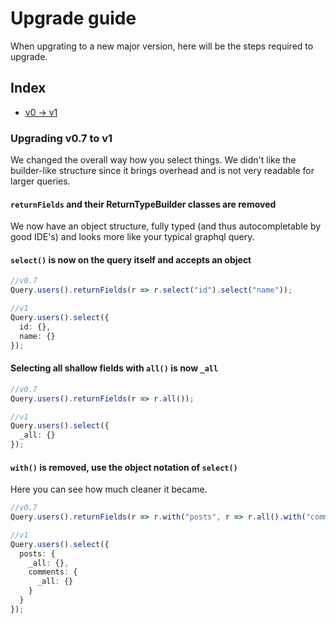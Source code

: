 # Upgrade guide

When upgrating to a new major version, here will be the steps required to upgrade.

## Index

- [v0 -> v1](#v0---v1)

### Upgrading v0.7 to v1

We changed the overall way how you select things. We didn't like the builder-like structure since it brings overhead and is not very readable for larger queries.

#### `returnFields` and their ReturnTypeBuilder classes are removed

We now have an object structure, fully typed (and thus autocompletable by good IDE's) and looks more like your typical graphql query.

#### `select()` is now on the query itself and accepts an object

```typescript
//v0.7
Query.users().returnFields(r => r.select("id").select("name"));

//v1
Query.users().select({
  id: {},
  name: {}
});
```

#### Selecting all shallow fields with `all()` is now `_all`

```typescript
//v0.7
Query.users().returnFields(r => r.all());

//v1
Query.users().select({
  _all: {}
});
```

#### `with()` is removed, use the object notation of `select()`

Here you can see how much cleaner it became.

```typescript
//v0.7
Query.users().returnFields(r => r.with("posts", r => r.all().with("comments", r => r.all())));

//v1
Query.users().select({
  posts: {
    _all: {},
    comments: {
      _all: {}
    }
  }
});
```
